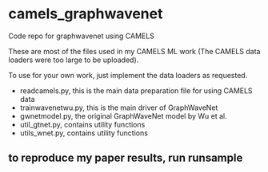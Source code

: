 # camels_graphwavenet
Code repo for graphwavenet using CAMELS

These are most of the files used in my CAMELS ML work (The CAMELS data loaders were too large to be uploaded).

To use for your own work, just implement the data loaders as requested.

- readcamels.py, this is the main data preparation file for using CAMELS data
- trainwavenetwu.py, this is the main driver of GraphWaveNet
- gwnetmodel.py, the original GraphWaveNet model by Wu et al.
- util_gtnet.py, contains utility functions
- utils_wnet.py, contains utility functions

## to reproduce my paper results, run runsample


